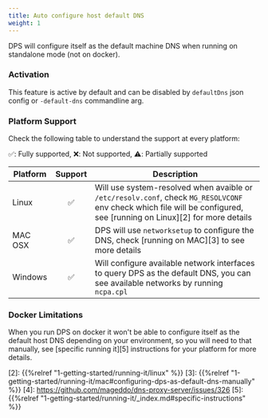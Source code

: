 ```yaml
---
title: Auto configure host default DNS
weight: 1
---
```


DPS will configure itself as the default machine DNS when running on standalone mode (not on docker).

### Activation

This feature is active by default and can be disabled by `defaultDns` json config or `-default-dns` commandline arg.

### Platform Support

Check the following table to understand the support at every platform:

✅: Fully supported, ❌: Not supported, ⚠️: Partially supported

| Platform | Support | Description                                                                                                                                                            |
|----------|:-------:|------------------------------------------------------------------------------------------------------------------------------------------------------------------------|
| Linux    |    ✅    | Will use system-resolved when avaible or `/etc/resolv.conf`, check `MG_RESOLVCONF` env check which file will be configured, see [running on Linux][2] for more details |
| MAC OSX  |    ✅    | DPS will use `networksetup` to configure the DNS, check [running on MAC][3] to see more details                                                                        |
| Windows  |    ✅    | Will configure available network interfaces to query DPS as the default DNS, you can see available networks by running `ncpa.cpl`                                      |


### Docker Limitations

When you run DPS on docker it won't be able to configure itself as the default host DNS depending on your environment,
so you will need to that manually, see [specific running it][5]
instructions for your platform for more details.

[1]: https://github.com/mageddo/dns-proxy-server/issues/326
[2]: {{%relref "1-getting-started/running-it/linux" %}}
[3]: {{%relref "1-getting-started/running-it/mac#configuring-dps-as-default-dns-manually" %}}
[4]: https://github.com/mageddo/dns-proxy-server/issues/326
[5]: {{%relref "1-getting-started/running-it/_index.md#specific-instructions" %}}

